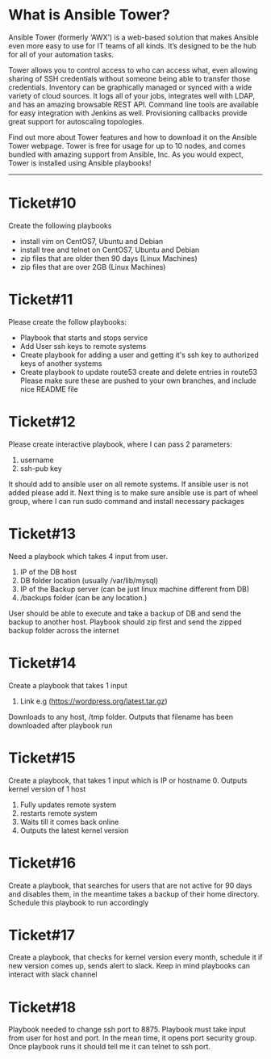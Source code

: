 # What is Ansible Tower?

Ansible Tower (formerly ‘AWX’) is a web-based solution that makes Ansible even more easy to use for IT teams of all kinds. It’s designed to be the hub for all of your automation tasks.

Tower allows you to control access to who can access what, even allowing sharing of SSH credentials without someone being able to transfer those credentials. Inventory can be graphically managed or synced with a wide variety of cloud sources. It logs all of your jobs, integrates well with LDAP, and has an amazing browsable REST API. Command line tools are available for easy integration with Jenkins as well. Provisioning callbacks provide great support for autoscaling topologies.

Find out more about Tower features and how to download it on the Ansible Tower webpage. Tower is free for usage for up to 10 nodes, and comes bundled with amazing support from Ansible, Inc. As you would expect, Tower is installed using Ansible playbooks!

-------------------------------------------------------------------------------------------------------------

# Ticket#10
Create the following playbooks
- install vim on CentOS7, Ubuntu and Debian
- install tree and telnet on CentOS7, Ubuntu and Debian
- zip files that are older then 90 days (Linux Machines)
- zip files that are over 2GB (Linux Machines)

# Ticket#11
Please create the follow playbooks: 
- Playbook that starts and stops service
- Add User ssh keys to remote systems
- Create playbook for adding a user and getting it's ssh key to authorized keys of another systems
- Create playbook to update route53 create and delete entries in route53
Please make sure these are pushed to your own branches, and include nice README file

# Ticket#12
Please create interactive playbook, where I can pass 2 parameters: 
1. username
2. ssh-pub key

It should add to ansible user on all remote systems. If ansible user is not added please add it. Next thing is to make sure ansible use is part of wheel group, where I can run sudo command and install necessary packages

# Ticket#13
Need a playbook which takes 4 input from user. 
1. IP of the DB host
2. DB folder location  (usually /var/lib/mysql)
3. IP of the Backup server (can be just linux machine different from DB) 
4. /backups folder (can be any location.)

User should be able to execute and take a backup of DB and send the backup to another host. Playbook should zip first and send the zipped backup folder across the internet


# Ticket#14
Create a playbook that takes 1 input
1. Link e.g (https://wordpress.org/latest.tar.gz) 

Downloads to any host, /tmp folder. Outputs that filename has been downloaded after playbook run

# Ticket#15
Create a playbook, that takes 1 input which is IP or hostname
0. Outputs kernel version of 1 host
1. Fully updates remote system
2. restarts remote system
3. Waits till it comes back online 
4. Outputs the latest kernel version 

# Ticket#16
Create a playbook, that searches for users that are not active for 90 days and disables them, in the meantime takes a backup of their home directory. Schedule this playbook to run accordingly

# Ticket#17
Create a playbook, that checks for kernel version every month, schedule it if new version comes up, sends alert to slack. Keep in mind playbooks can interact with slack channel

# Ticket#18
Playbook needed to change ssh port to 8875. 
Playbook must take input from user for host and port. In the mean time, it opens port security group. Once playbook runs it should tell me it can telnet to ssh port. 